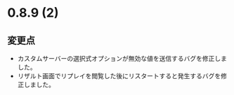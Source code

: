 # 0.8.9 (2)

## 変更点

- カスタムサーバーの選択式オプションが無効な値を送信するバグを修正しました。
- リザルト画面でリプレイを閲覧した後にリスタートすると発生するバグを修正しました。
